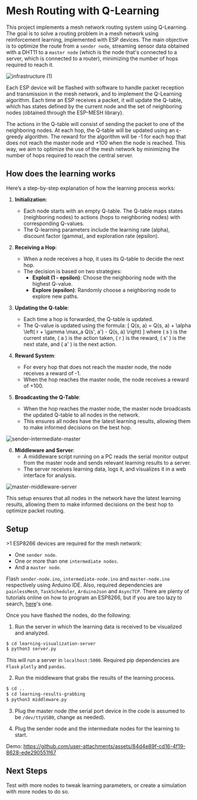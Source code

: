 # Mesh Routing with Q-Learning

This project implements a mesh network routing system using Q-Learning. The goal is to solve a routing problem in a mesh network using reinforcement learning, implemented with ESP devices. The main objective is to optimize the route from a `sender node`, streaming sensor data obtained with a DHT11 to a `master node` (which is the node that's connected to a server, which is connected to a router), minimizing the number of hops required to reach it.

![infrastructure (1)](https://github.com/user-attachments/assets/3d4fac86-66f3-4d0a-aa06-6f3a00470c4f)

Each ESP device will be flashed with software to handle packet reception and transmission in the mesh network, and to implement the Q-Learning algorithm. Each time an ESP receives a packet, it will update the Q-table, which has states defined by the current node and the set of neighboring nodes (obtained through the ESP-MESH library).

The actions in the Q-table will consist of sending the packet to one of the neighboring nodes. At each hop, the Q-table will be updated using an ε-greedy algorithm. The reward for the algorithm will be -1 for each hop that does not reach the master node and +100 when the node is reached. This way, we aim to optimize the use of the mesh network by minimizing the number of hops required to reach the central server.

## How does the learning works

Here’s a step-by-step explanation of how the learning process works:

1. **Initialization**: 
   - Each node starts with an empty Q-table. The Q-table maps states (neighboring nodes) to actions (hops to neighboring nodes) with corresponding Q-values.
   - The Q-learning parameters include the learning rate (alpha), discount factor (gamma), and exploration rate (epsilon).

2. **Receiving a Hop**: 
   - When a node receives a hop, it uses its Q-table to decide the next hop.
   - The decision is based on two strategies:
     - **Exploit (1 - epsilon)**: Choose the neighboring node with the highest Q-value.
     - **Explore (epsilon)**: Randomly choose a neighboring node to explore new paths.

3. **Updating the Q-table**: 
   - Each time a hop is forwarded, the Q-table is updated.
   - The Q-value is updated using the formula: 
     \[
     Q(s, a) = Q(s, a) + \alpha \left( r + \gamma \max_a Q(s', a') - Q(s, a) \right)
     \]
     where \( s \) is the current state, \( a \) is the action taken, \( r \) is the reward, \( s' \) is the next state, and \( a' \) is the next action.

4. **Reward System**: 
   - For every hop that does not reach the master node, the node receives a reward of -1.
   - When the hop reaches the master node, the node receives a reward of +100.

5. **Broadcasting the Q-Table**:
   - When the hop reaches the master node, the master node broadcasts the updated Q-table to all nodes in the network.
   - This ensures all nodes have the latest learning results, allowing them to make informed decisions on the best hop.

![sender-intermediate-master](https://github.com/user-attachments/assets/af65e433-a2b9-45f8-bbc7-f9211c1d41ca)

6. **Middleware and Server**:
   - A middleware script running on a PC reads the serial monitor output from the master node and sends relevant learning results to a server.
   - The server receives learning data, logs it, and visualizes it in a web interface for analysis.

![master-middleware-server](https://github.com/user-attachments/assets/2738826d-d479-40a9-b36d-fa9a73e2d3a7)

This setup ensures that all nodes in the network have the latest learning results, allowing them to make informed decisions on the best hop to optimize packet routing.

## Setup

\>1 ESP8266 devices are required for the mesh network:
 - One `sender node`.
 - One or more than one `intermediate nodes`.
 - And a `master node`.

Flash `sender-node.ino`, `intermediate-node.ino` and `master-node.ino` respectively using Arduino IDE. Also, required dependencies are `painlessMesh`, `TaskScheduler`, `ArduinoJson` and `AsyncTCP`.
There are plenty of tutorials online on how to program an ESP8266, but if you are too lazy to search, [here](https://www.youtube.com/watch?v=lQm3YKkXPNc)'s one.

Once you have flashed the nodes, do the following:

1. Run the server in which the learning data is received to be visualized and analyzed.
```bash
$ cd learning-visualization-server
$ python3 server.py
```
This will run a server in `localhost:5000`. Required pip dependencies are `Flask` `plotly` and `pandas`.

2. Run the middleware that grabs the results of the learning process.
```bash
$ cd ..
$ cd learning-results-grabbing
$ python3 middleware.py
```

3. Plug the master node (the serial port device in the code is assumed to be `/dev/ttyUSB0`, change as needed).

4. Plug the sender node and the intermediate nodes for the learning to start.

Demo:
https://github.com/user-attachments/assets/84d4e89f-cd16-4f19-8628-ede290551f67

## Next Steps

Test with more nodes to tweak learning parameters, or create a simulation with more nodes to do so.
